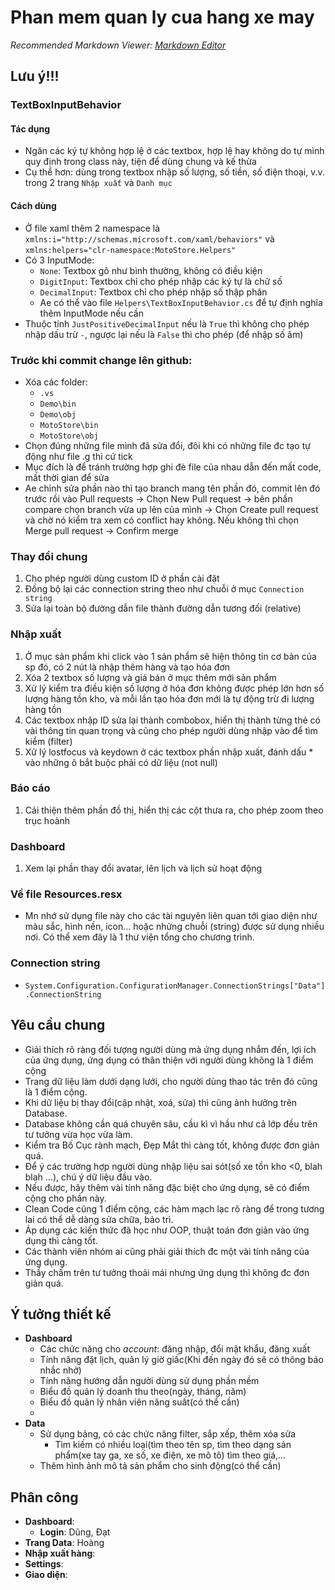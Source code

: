 # Phan mem quan ly cua hang xe may
*Recommended Markdown Viewer: [Markdown Editor](https://marketplace.visualstudio.com/items?itemName=MadsKristensen.MarkdownEditor2)*

## Lưu ý!!!
### TextBoxInputBehavior
#### Tác dụng
- Ngăn các ký tự không hợp lệ ở các textbox, hợp lệ hay không do tự mình quy định trong class này, tiện để dùng chung và kế thừa
- Cụ thể hơn: dùng trong textbox nhập số lượng, số tiền, số điện thoại, v.v. trong 2 trang `Nhập xuất` và `Danh mục`

#### Cách dùng
- Ở file xaml thêm 2 namespace là `xmlns:i="http://schemas.microsoft.com/xaml/behaviors"` và `xmlns:helpers="clr-namespace:MotoStore.Helpers"`
- Có 3 InputMode:
    + `None`: Textbox gõ như bình thường, không có điều kiện
	+ `DigitInput`: Textbox chỉ cho phép nhập các ký tự là chữ số
	+ `DecimalInput`: Textbox chỉ cho phép nhập số thập phân
	+ Ae có thể vào file `Helpers\TextBoxInputBehavior.cs` để tự định nghĩa thêm InputMode nếu cần
- Thuộc tính `JustPositiveDecimalInput` nếu là `True` thì không cho phép nhập dấu trừ `-`, ngược lại nếu là `False` thì cho phép (để nhập số âm)

### Trước khi commit change lên github:
- Xóa các folder:
	+ `.vs`
	+ `Demo\bin`
	+ `Demo\obj`
	+ `MotoStore\bin`
	+ `MotoStore\obj`
- Chọn đúng những file mình đã sửa đổi, đôi khi có những file đc tạo tự động như file .g thì cứ tick
- Mục đích là để tránh trường hợp ghi đè file của nhau dẫn đến mất code, mất thời gian để sửa
- Ae chỉnh sửa phần nào thì tạo branch mang tên phần đó, commit lên đó trước rồi vào Pull requests -> Chọn New Pull request -> bên phần compare chọn branch vừa up lên của mình -> Chọn Create pull request  và chờ nó kiểm tra xem có conflict hay không. Nếu không thì chọn Merge pull request -> Confirm merge

### Thay đổi chung
1. Cho phép người dùng custom ID ở phần cài đặt
2. Đồng bộ lại các connection string theo như chuỗi ở mục `Connection string`
3. Sửa lại toàn bộ đường dẫn file thành đường dẫn tương đối (relative)

### Nhập xuất
1. Ở mục sản phẩm khi click vào 1 sản phẩm sẽ hiện thông tin cơ bản của sp đó, có 2 nút là nhập thêm hàng và tạo hóa đơn
2. Xóa 2 textbox số lượng và giá bán ở mục thêm mới sản phẩm
3. Xử lý kiểm tra điều kiện số lượng ở hóa đơn không được phép lớn hơn số lượng hàng tồn kho, và mỗi lần tạo hóa đơn mới là tự động trừ đi lượng hàng tồn
4. Các textbox nhập ID sửa lại thành combobox, hiển thị thành từng thẻ có vài thông tin quan trọng và cũng cho phép người dùng nhập vào để tìm kiểm (filter)
5. Xử lý lostfocus và keydown ở các textbox phần nhập xuất, đánh dấu * vào những ô bắt buộc phải có dữ liệu (not null)

### Báo cáo
1. Cải thiện thêm phần đồ thị, hiển thị các cột thưa ra, cho phép zoom theo trục hoành

### Dashboard
1. Xem lại phần thay đổi avatar, lên lịch và lịch sử hoạt động

### Về file Resources.resx
- Mn nhớ sử dụng file này cho các tài nguyên liên quan tới giao diện như màu sắc, hình nền, icon... hoặc những chuỗi (string) được sử dụng nhiều nơi. Có thể xem đây là 1 thư viện tổng cho chương trình.

### Connection string
- `System.Configuration.ConfigurationManager.ConnectionStrings["Data"].ConnectionString`

## Yêu cầu chung
- Giải thích rõ ràng đối tượng người dùng mà ứng dụng nhắm đến, lợi ích của ứng dụng, ứng dụng có thân thiện với người dùng không là 1 điểm cộng  
- Trang dữ liệu làm dưới dạng lưới, cho người dùng thao tác trên đó cũng là 1 điểm cộng.  
- Khi dữ liệu bị thay đổi(cập nhật, xoá, sửa) thì cũng ảnh hưởng trên Database.  
- Database không cần quá chuyên sâu, cầu kì vì hầu như cả lớp đều trên tư tưởng vừa học vừa làm.  
- Kiểm tra Bố Cục rành mạch, Đẹp Mắt thì càng tốt, không được đơn giản quá.  
- Để ý các trường hợp người dùng nhập liệu sai sót(số xe tồn kho <0, blah blah ...), chú ý dữ liệu đầu vào.  
- Nếu được, hãy thêm vài tính năng đặc biệt cho ứng dụng, sẽ có điểm cộng cho phần này.  
- Clean Code cũng 1 điểm cộng, các hàm mạch lạc rõ ràng để trong tương lai có thể dễ dàng sửa chữa, bảo trì.  
- Áp dụng các kiến thức đã học như OOP, thuật toán đơn giản vào ứng dụng thì càng tốt.  
- Các thành viên nhóm ai cũng phải giải thích đc một vài tính năng của ứng dụng.  
- Thầy chấm trên tư tưởng thoải mái nhưng ứng dụng thì không đc đơn giản quá.  

## Ý tưởng thiết kế
- **Dashboard**
	+ Các chức năng cho *account*: đăng nhập, đổi mật khẩu, đăng xuất
	+ Tính năng đặt lịch, quản lý giờ giấc(Khi đến ngày đó sẽ có thông báo nhắc nhở)
	+ Tính năng hướng dẫn người dùng sử dụng phần mềm
	+ Biểu đồ quản lý doanh thu theo(ngày, tháng, năm)
	+ Biểu đồ quản lý nhân viên năng suất(có thể cần) 
	+ 
- **Data**
	+ Sử dụng bảng, có các chức năng filter, sắp xếp, thêm xóa sửa
        + Tìm kiếm có nhiều loại(tìm theo tên sp, tìm theo dạng sản phẩm(xe tay ga, xe số, xe điện, xe mô tô) tìm theo giá,...  
	+ Thêm hình ảnh mô tả sản phẩm cho sinh động(có thể cần)
	
## Phân công
- **Dashboard**:
	+ **Login**: Dũng, Đạt
- **Trang Data**: Hoàng
- **Nhập xuất hàng**:
- **Settings**:
- **Giao diện**:
